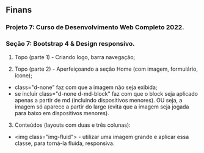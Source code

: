 ## Finans
### Projeto 7: Curso de Desenvolvimento Web Completo 2022.
### Seção 7: Bootstrap 4 & Design responsivo.

1) Topo (parte 1) - Criando logo, barra navegação;

2) Topo (parte 2) - Aperfeiçoando a seção Home (com imagem, formulário, ícone);
  - class="d-none" faz com que a imagem não seja exibida;
  - se incluir class="d-none d-md-block" faz com que o block seja aplicado apenas a partir de md (incluindo dispositivos menores). OU seja, a imagem só aparece a partir do large (evita que a imagem seja jogada para baixo em dispositivos menores).

3) Conteúdos (layouts com duas e três colunas):
  - &lt;img class="img-fluid"&gt; - utilizar uma imagem grande e aplicar essa classe, para torná-la fluida, responsiva.